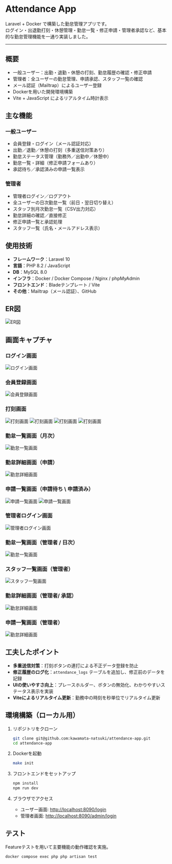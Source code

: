 # Attendance App

Laravel + Docker で構築した勤怠管理アプリです。  
ログイン・出退勤打刻・休憩管理・勤怠一覧・修正申請・管理者承認など、基本的な勤怠管理機能を一通り実装しました。

---

## 概要

- 一般ユーザー：出勤・退勤・休憩の打刻、勤怠履歴の確認・修正申請
- 管理者：全ユーザーの勤怠管理、申請承認、スタッフ一覧の確認
- メール認証（Mailtrap）によるユーザー登録
- Dockerを用いた開発環境構築
- Vite + JavaScript によるリアルタイム時計表示


## 主な機能

### 一般ユーザー
- 会員登録・ログイン（メール認証対応）
- 出勤／退勤／休憩の打刻（多重送信対策あり）
- 勤怠ステータス管理（勤務外／出勤中／休憩中）
- 勤怠一覧・詳細（修正申請フォームあり）
- 承認待ち／承認済みの申請一覧表示

### 管理者
- 管理者ログイン／ログアウト
- 全ユーザーの日次勤怠一覧（前日・翌日切り替え）
- スタッフ別月次勤怠一覧（CSV出力対応）
- 勤怠詳細の確認／直接修正
- 修正申請一覧と承認処理
- スタッフ一覧（氏名・メールアドレス表示）


## 使用技術

- **フレームワーク**：Laravel 10
- **言語**：PHP 8.2 / JavaScript
- **DB**：MySQL 8.0
- **インフラ**：Docker / Docker Compose / Nginx / phpMyAdmin
- **フロントエンド**：Bladeテンプレート / Vite
- **その他**：Mailtrap（メール認証）、GitHub

## ER図
![ER図](er.png)

## 画面キャプチャ

### ログイン画面
![ログイン画面](public/images/screen1.png)

### 会員登録画面
![会員登録画面](public/images/screen2.png)

### 打刻画面
![打刻画面](public/images/screen3.png)
![打刻画面](public/images/screen4.png)
![打刻画面](public/images/screen5.png)
![打刻画面](public/images/screen6.png)

### 勤怠一覧画面（月次）
![勤怠一覧画面](public/images/screen7.png)

### 勤怠詳細画面（申請）
![勤怠詳細画面](public/images/screen8.png)

### 申請一覧画面（申請待ち \ 申請済み）
![申請一覧画面](public/images/screen9.png)
![申請一覧画面](public/images/screen10.png)

### 管理者ログイン画面
![管理者ログイン画面](public/images/screen11.png)

### 勤怠一覧画面（管理者 / 日次）
![勤怠一覧画面](public/images/screen12.png)

### スタッフ一覧画面（管理者）
![スタッフ一覧画面](public/images/screen13.png)

### 勤怠詳細画面（管理者/ 承認）
![勤怠詳細画面](public/images/screen14.png)

### 申請一覧画面（管理者）
![勤怠詳細画面](public/images/screen15.png)

## 工夫したポイント
- **多重送信対策**：打刻ボタンの連打による不正データ登録を防止
- **修正履歴のログ化**：`attendance_logs` テーブルを追加し、修正前のデータを記録
- **UIの使いやすさ向上**：プレースホルダー、ボタンの無効化、わかりやすいステータス表示を実装
- **Viteによるリアルタイム更新**：勤務中の時刻を秒単位でリアルタイム更新


## 環境構築（ローカル用）

1. リポジトリをクローン
    ```bash
    git clone git@github.com:kawamata-natsuki/attendance-app.git
    cd attendance-app
    ```

2. Dockerを起動
    ```bash
    make init
    ```

3. フロントエンドをセットアップ
    ```bash
    npm install
    npm run dev
    ```

4. ブラウザでアクセス
    - ユーザー画面: [http://localhost:8090/login](http://localhost:8090/login)
    - 管理者画面: [http://localhost:8090/admin/login](http://localhost:8090/admin/login)


## テスト

Featureテストを用いて主要機能の動作確認を実施。
```bash
docker compose exec php php artisan test
```
